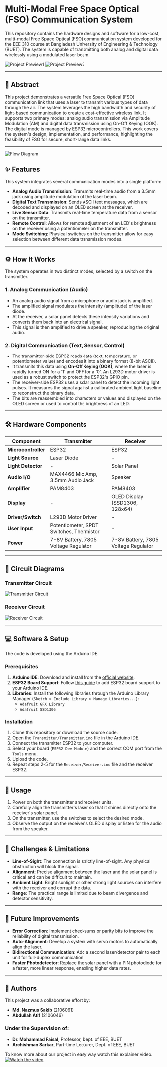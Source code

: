 # Multi-Modal Free Space Optical (FSO) Communication System

This repository contains the hardware designs and software for a low-cost, multi-modal Free Space Optical (FSO) communication system developed for the EEE 310 course at Bangladesh University of Engineering & Technology (BUET). The system is capable of transmitting both analog and digital data wirelessly using a modulated laser beam.

![Project Preview1](https://img.playbook.com/gjWpLh5UEJ70VvNFD718KViOndGVwJOB4LNx60tFzWo/Z3M6Ly9wbGF5Ym9v/ay1hc3NldHMtcHVi/bGljL2E5NjJlNjky/LTI2MWUtNDVhYS05/MGM1LTk3YTFkMWEz/YjZmYQ)
![Project Preview2](https://img.playbook.com/wTsnoP7YhVaTT7GavJLM8VVm8K8H-rpHjrOXgi0QnUw/Z3M6Ly9wbGF5Ym9v/ay1hc3NldHMtcHVi/bGljLzE1MWI0NGQ4/LTQ4MWQtNGE0Ny1h/MWNmLWQzOTc3MzFk/MDhiMw)


---

## 📖 Abstract

This project demonstrates a versatile Free Space Optical (FSO) communication link that uses a laser to transmit various types of data through the air. The system leverages the high bandwidth and security of light-based communication to create a cost-effective wireless link. It supports two primary modes: analog audio transmission via Amplitude Modulation (AM) and digital data transmission using On-Off Keying (OOK). The digital mode is managed by ESP32 microcontrollers. This work covers the system's design, implementation, and performance, highlighting the feasibility of FSO for secure, short-range data links.

---
![Flow Diagram](https://img.playbook.com/oGPEjGmuUlSwaWqbh57YNvAw868yaGIAaBRm6Ue35gM/Z3M6Ly9wbGF5Ym9v/ay1hc3NldHMtcHVi/bGljLzFiM2E0ODE5/LTkyMzEtNDMwZi1i/MjRjLTlhYWNhZWM0/YmEwZA)

## ✨ Features

This system integrates several communication modes into a single platform:

-   **Analog Audio Transmission**: Transmits real-time audio from a 3.5mm jack using amplitude modulation of the laser beam.
-   **Digital Text Transmission**: Sends ASCII text messages, which are decoded and displayed on an OLED screen at the receiver.
-   **Live Sensor Data**: Transmits real-time temperature data from a sensor on the transmitter.
-   **Remote Control**: Allows for remote adjustment of an LED's brightness on the receiver using a potentiometer on the transmitter.
-   **Mode Switching**: Physical switches on the transmitter allow for easy selection between different data transmission modes.

---

## ⚙️ How It Works

The system operates in two distinct modes, selected by a switch on the transmitter.

### 1. Analog Communication (Audio)
-   An analog audio signal from a microphone or audio jack is amplified.
-   The amplified signal modulates the intensity (amplitude) of the laser diode.
-   At the receiver, a solar panel detects these intensity variations and converts them back into an electrical signal.
-   This signal is then amplified to drive a speaker, reproducing the original audio.

### 2. Digital Communication (Text, Sensor, Control)
-   The transmitter-side ESP32 reads data (text, temperature, or potentiometer value) and encodes it into a binary format (8-bit ASCII).
-   It transmits this data using **On-Off Keying (OOK)**, where the laser is rapidly turned ON for a '1' and OFF for a '0'. An L293D motor driver is used as a robust switch to protect the ESP32's GPIO pin.
-   The receiver-side ESP32 uses a solar panel to detect the incoming light pulses. It measures the signal against a calibrated ambient light baseline to reconstruct the binary data.
-   The bits are reassembled into characters or values and displayed on the OLED screen or used to control the brightness of an LED.

---

## 🛠️ Hardware Components

| Component             | Transmitter                               | Receiver                                  |
| --------------------- | ----------------------------------------- | ----------------------------------------- |
| **Microcontroller** | ESP32                                     | ESP32                                     |
| **Light Source** | Laser Diode                               | -                                         |
| **Light Detector** | -                                         | Solar Panel                               |
| **Audio I/O** | MAX4466 Mic Amp, 3.5mm Audio Jack         | Speaker                                   |
| **Amplifier** | PAM8403                                   | PAM8403                                   |
| **Display** | -                                         | OLED Display (SSD1306, 128x64)            |
| **Driver/Switch** | L293D Motor Driver                        | -                                         |
| **User Input** | Potentiometer, SPDT Switches, Thermistor  | -                                         |
| **Power** | 7-8V Battery, 7805 Voltage Regulator        | 7-8V Battery, 7805 Voltage Regulator        |

---

## 🔌 Circuit Diagrams

### Transmitter Circuit

![Transmitter Circuit](https://img.playbook.com/joMSaNov7tMuEzub0HbQTatRxbv_cSckfAIKxMInktM/Z3M6Ly9wbGF5Ym9v/ay1hc3NldHMtcHVi/bGljLzc2MTQzNTVi/LWQ0YzAtNDkyYi04/NTZkLTI1NjM4YzE5/ZWM5Nw)

### Receiver Circuit

![Receiver Circuit](https://img.playbook.com/st82JGfJkqgkc4JHLAPcbY1qpv_fK0s1ljVcDrfZgFo/Z3M6Ly9wbGF5Ym9v/ay1hc3NldHMtcHVi/bGljLzQ3ZDY4Y2Rm/LTU0NzQtNDhmNS1h/MjdlLTU0MTc0ZDJj/MmNmOA)

---

## 💻 Software & Setup

The code is developed using the Arduino IDE.

### Prerequisites
1.  **Arduino IDE**: Download and install from the [official website](https://www.arduino.cc/en/software).
2.  **ESP32 Board Support**: Follow [this guide](https://docs.espressif.com/projects/arduino-esp32/en/latest/installing.html) to add ESP32 board support to your Arduino IDE.
3.  **Libraries**: Install the following libraries through the Arduino Library Manager (`Sketch > Include Library > Manage Libraries...`):
    -   `Adafruit GFX Library`
    -   `Adafruit SSD1306`

### Installation
1.  Clone this repository or download the source code.
2.  Open the `Transmitter/Transmitter.ino` file in the Arduino IDE.
3.  Connect the transmitter ESP32 to your computer.
4.  Select your board (`ESP32 Dev Module`) and the correct COM port from the `Tools` menu.
5.  Upload the code.
6.  Repeat steps 2-5 for the `Receiver/Receiver.ino` file and the receiver ESP32.

---

## 🚀 Usage

1.  Power on both the transmitter and receiver units.
2.  Carefully align the transmitter's laser so that it shines directly onto the receiver's solar panel.
3.  On the transmitter, use the switches to select the desired mode.
4.  Observe the output on the receiver's OLED display or listen for the audio from the speaker.

---

## 🚧 Challenges & Limitations

-   **Line-of-Sight**: The connection is strictly line-of-sight. Any physical obstruction will block the signal.
-   **Alignment**: Precise alignment between the laser and the solar panel is critical and can be difficult to maintain.
-   **Ambient Light**: Bright sunlight or other strong light sources can interfere with the receiver and corrupt the data.
-   **Range**: The practical range is limited due to beam divergence and detector sensitivity.

---

## 🌱 Future Improvements

-   **Error Correction**: Implement checksums or parity bits to improve the reliability of digital transmission.
-   **Auto-Alignment**: Develop a system with servo motors to automatically align the laser.
-   **Bidirectional Communication**: Add a second laser/detector pair to each unit for full-duplex communication.
-   **Faster Photodetector**: Replace the solar panel with a PIN photodiode for a faster, more linear response, enabling higher data rates.

---

## 👥 Authors

This project was a collaborative effort by:
-   **Md. Nazmus Sakib** (2106061)
-   **Abdullah Atif** (2106046)


### Under the Supervision of:
-   **Dr. Mohammad Faisal**, Professor, Dept. of EEE, BUET
-   **Archishman Sarkar**, Part-time Lecturer, Dept. of EEE, BUET

To know more about our project in easy way watch this explainer video.
[![Watch the video](https://img.youtube.com/vi/l5IrJoG4t_g/0.jpg)](https://youtu.be/l5IrJoG4t_g)



